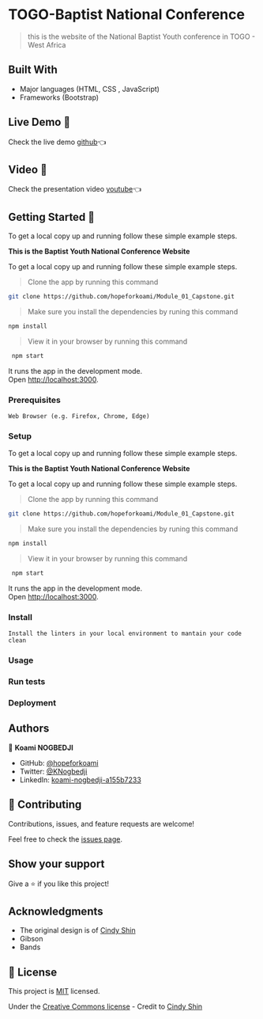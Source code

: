 
# TOGO-Baptist National Conference

> this is the website of the National Baptist Youth conference in TOGO - West Africa


## Built With
- Major languages (HTML, CSS , JavaScript)
- Frameworks (Bootstrap)

## Live Demo 🔗

Check the live demo [github](https://hopeforkoami.github.io/Module_01_Capstone/)👈

## Video 🔗

Check the presentation video [youtube](https://youtu.be/ir8TelxNwr8)👈


## Getting Started 🏁
To get a local copy up and running follow these simple example steps.

**This is the Baptist Youth National Conference Website**


To get a local copy up and running follow these simple example steps.

> Clone the app by running this command

```bash 
git clone https://github.com/hopeforkoami/Module_01_Capstone.git
```
> Make sure you install the dependencies by runing this command

```bash
npm install
```


> View it in your browser by running this command

```bash
 npm start
```
It runs the app in the development mode.\
Open [http://localhost:3000](http://localhost:3000).

### Prerequisites
    Web Browser (e.g. Firefox, Chrome, Edge)

### Setup
To get a local copy up and running follow these simple example steps.

**This is the Baptist Youth National Conference Website**


To get a local copy up and running follow these simple example steps.

> Clone the app by running this command

```bash 
git clone https://github.com/hopeforkoami/Module_01_Capstone.git
```
> Make sure you install the dependencies by runing this command

```bash
npm install
```


> View it in your browser by running this command

```bash
 npm start
```
It runs the app in the development mode.\
Open [http://localhost:3000](http://localhost:3000).

### Install
    Install the linters in your local environment to mantain your code clean 

### Usage

### Run tests

### Deployment



## Authors

👤 **Koami NOGBEDJI**

- GitHub: [@hopeforkoami](https://github.com/hopeforkoami)
- Twitter: [@KNogbedji](https://twitter.com/KNogbedji)
- LinkedIn: [koami-nogbedji-a155b7233](https://linkedin.com/in/koami-nogbedji-a155b7233)


## 🤝 Contributing

Contributions, issues, and feature requests are welcome!

Feel free to check the [issues page](../../issues/).

## Show your support

Give a ⭐️ if you like this project!

## Acknowledgments

- The original design is of [Cindy Shin](https://www.behance.net/adagio07)
- Gibson
- Bands


## 📝 License

This project is [MIT](./LICENSE) licensed.

Under the [Creative Commons license](https://creativecommons.org/licenses/by-nc/4.0/) - Credit to [Cindy Shin](https://www.behance.net/adagio07)



